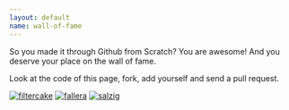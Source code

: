 ```yaml
---
layout: default
name: wall-of-fame
---
```


So you made it through Github from Scratch? You are awesome! And you deserve your place on the wall of fame.

Look at the code of this page, fork, add yourself and send a pull request.

[![filtercake](https://identicons.github.com/filtercake.png)](http://filtercake.github.io)
[![fallera](https://identicons.github.com/fallera.png)](http://fallera.github.com)
[![salzig](https://identicons.github.com/salzig.png)](http://salzig.github.com)